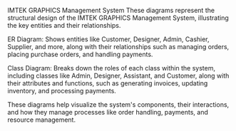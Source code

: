IMTEK GRAPHICS Management System
These diagrams represent the structural design of the IMTEK GRAPHICS Management System, illustrating the key entities and their relationships.

ER Diagram: Shows entities like Customer, Designer, Admin, Cashier, Supplier, and more, along with their relationships such as managing orders, placing purchase orders, and handling payments.

Class Diagram: Breaks down the roles of each class within the system, including classes like Admin, Designer, Assistant, and Customer, along with their attributes and functions, such as generating invoices, updating inventory, and processing payments.

These diagrams help visualize the system's components, their interactions, and how they manage processes like order handling, payments, and resource management.
